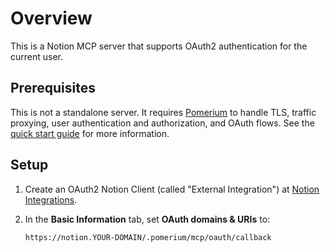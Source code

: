 # Overview

This is a Notion MCP server that supports OAuth2 authentication for the current user.

## Prerequisites

This is not a standalone server. It requires [Pomerium](https://www.pomerium.com/) to handle TLS, traffic proxying, user authentication and authorization, and OAuth flows. See the [quick start guide](/README.md) for more information.

## Setup

1. Create an OAuth2 Notion Client (called "External Integration") at [Notion Integrations](https://www.notion.so/profile/integrations).
2. In the **Basic Information** tab, set **OAuth domains & URIs** to:

   ```
   https://notion.YOUR-DOMAIN/.pomerium/mcp/oauth/callback
   ```
